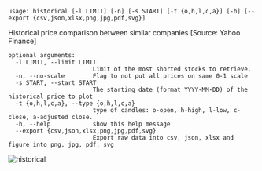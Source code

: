 ```
usage: historical [-l LIMIT] [-n] [-s START] [-t {o,h,l,c,a}] [-h] [--export {csv,json,xlsx,png,jpg,pdf,svg}]
```

Historical price comparison between similar companies [Source: Yahoo Finance]

```
optional arguments:
  -l LIMIT, --limit LIMIT
                        Limit of the most shorted stocks to retrieve.
  -n, --no-scale        Flag to not put all prices on same 0-1 scale
  -s START, --start START
                        The starting date (format YYYY-MM-DD) of the historical price to plot
  -t {o,h,l,c,a}, --type {o,h,l,c,a}
                        type of candles: o-open, h-high, l-low, c-close, a-adjusted close.
  -h, --help            show this help message
  --export {csv,json,xlsx,png,jpg,pdf,svg}
                        Export raw data into csv, json, xlsx and figure into png, jpg, pdf, svg
```

![historical](https://user-images.githubusercontent.com/46355364/153874688-4c5b1992-1b2b-4c73-8f05-a76806c9c910.png)

